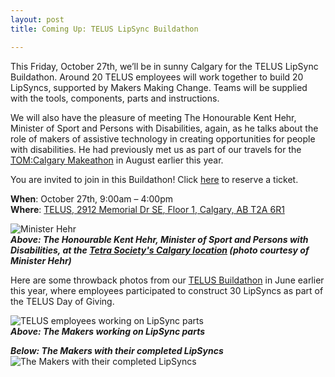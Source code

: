 ```yaml
---
layout: post
title: Coming Up: TELUS LipSync Buildathon

---
```


<p>This Friday, October 27th, we’ll be in sunny Calgary for the TELUS LipSync Buildathon. Around 20 TELUS employees will work together to build 20 LipSyncs, supported by Makers Making Change. Teams will be supplied with the tools, components, parts and instructions.</p>

<p>We will also have the pleasure of meeting The Honourable Kent Hehr, Minister of Sport and Persons with Disabilities, again, as he talks about the role of makers of assistive technology in creating opportunities for people with disabilities. He had previously met us as part of our travels for the <a title="Learn more about the TOM:Calgary Makeathon" href="http://www.neilsquire.ca/latest-news/technology-news/lipsync-update-tomcalgary-lipsync-buildathon/" target="_blank" rel="noopener"><abbr title="Tikkun Olam Makers">TOM</abbr>:Calgary Makeathon</a> in August earlier this year.</p>

<p>You are invited to join in this Buildathon! Click <a title="Sign up for the Buildathon on Eventbrite" href="https://www.eventbrite.com/e/lipsync-buildathon-calgary-tickets-38564594741" target="_blank" rel="noopener">here</a> to reserve a ticket.</p>

<p><strong>When</strong>: October 27th, 9:00am – 4:00pm<br><strong>Where</strong>: <a title="View this location on Google Maps" href="https://goo.gl/maps/ZAGRMf5PMJG2" target="_blank" rel="noopener">TELUS, 2912 Memorial Dr <abbr title="Southeast">SE</abbr>, Floor 1, Calgary, <abbr title="Alberta">AB</abbr> T2A 6R1</a></p>

<p><img class="aligncenter size-full wp-image-14947" title="Minister Hehr" alt="Minister Hehr" src="http://www.neilsquire.ca/wp-content/uploads/2017/10/kenthehr.jpg">
<br><em><strong>Above: The Honourable Kent Hehr, Minister of Sport and Persons with Disabilities, at the <a title="View the Tetra Society Calgary Chapter page" href="http://www.tetrasociety.org/community/chapters/calgary.php" target="_blank" rel="noopener">Tetra Society's Calgary location</a> (photo courtesy of Minister Hehr)</strong></em></p>

<p>Here are some throwback photos from our <a title="Read more about the TELUS Buildathon" href="http://www.neilsquire.ca/latest-news/telus-buildathon/">TELUS Buildathon</a> in June earlier this year, where employees participated to construct 30 LipSyncs as part of the TELUS Day of Giving.</p>

<p><img class="aligncenter size-full wp-image-14948" title="TELUS employees working on LipSync parts" alt="TELUS employees working on LipSync parts" src="http://www.neilsquire.ca/wp-content/uploads/2017/10/DSCN0724.jpg">
<br><em><strong>Above: The Makers working on LipSync parts</strong></em></p>

<p><em><strong>Below: The Makers with their completed LipSyncs</strong></em>
<img class="aligncenter size-full wp-image-14949" title="The Makers with their completed LipSyncs" alt="The Makers with their completed LipSyncs" src="http://www.neilsquire.ca/wp-content/uploads/2017/10/DSCN0745.jpg"></p>
